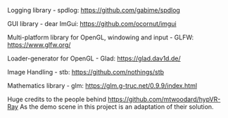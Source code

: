 Logging library - spdlog:
	https://github.com/gabime/spdlog

GUI library - dear ImGui:
	https://github.com/ocornut/imgui

Multi-platform library for OpenGL, windowing and input - GLFW:
	https://www.glfw.org/

Loader-generator for OpenGL - Glad:
	https://glad.dav1d.de/
	
Image Handling - stb:
	https://github.com/nothings/stb

Mathematics library - glm:
	https://glm.g-truc.net/0.9.9/index.html
	
Huge credits to the people behind
	https://github.com/mtwoodard/hypVR-Ray
As the demo scene in this project is an adaptation of their solution.
